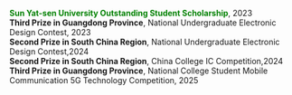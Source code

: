 **<span style="color: green;">Sun Yat-sen University Outstanding Student Scholarship</span>**, 2023<br>
**Third Prize in Guangdong Province**, National Undergraduate Electronic Design Contest, 2023<br>
**Second Prize in South China Region**, National Undergraduate Electronic Design Contest,2024<br>
**Second Prize in South China Region**, China College IC Competition,2024
**Third Prize in Guangdong Province**, National College Student Mobile Communication 5G Technology Competition, 2025